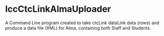 # lccCtcLinkAlmaUploader
A Command Line program created to take ctcLink dataLink data (rows) and produce a data file (XML) for Alma, containing both Staff and Students.
